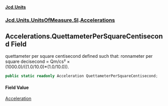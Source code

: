 #### [Jcd.Units](index.md 'index')
### [Jcd.Units.UnitsOfMeasure.SI](Jcd.Units.UnitsOfMeasure.SI.md 'Jcd.Units.UnitsOfMeasure.SI').[Accelerations](Accelerations.md 'Jcd.Units.UnitsOfMeasure.SI.Accelerations')

## Accelerations.QuettameterPerSquareCentisecond Field

quettameter per square centisecond defined such that: ronnameter per square decisecond = Qm/cs² ×  
(1000.0)/((1.0/10.0)*(1.0/10.0)).

```csharp
public static readonly Acceleration QuettameterPerSquareCentisecond;
```

#### Field Value
[Acceleration](Acceleration.md 'Jcd.Units.UnitTypes.Acceleration')